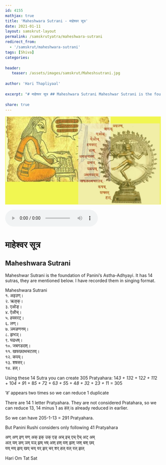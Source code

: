 ```yaml
---
id: 4155    
mathjax: true    
title: 'Maheshwara Sutrani - माहेश्वर सूत्र'    
date: 2021-01-11    
layout: samskrut-layout 
permalink: /samskrutyatra/maheshwara-sutrani
redirect_from: 
  - '/samskrut/maheshwara-sutrani'
tags: [Shiva]    
categories:    
    
header:    
   teaser: /assets/images/samskrut/Maheshsutrani.jpg    
    
author: 'Hari Thapliyaal'    
    
excerpt: "# माहेश्वर सूत्र ## Maheshwara Sutrani Maheshwar Sutrani is the foundation of Panini’s Astha-Adhyayi. It has 14 sutras, they are mentioned below. I have recorded them in singing format. Maheshwara Sutrani १. अइउण्। २. ऋऌक्। ३. एओङ्। ४. ऐऔच्। ५."
    
share: true    
---
```

![](/assets/images/samskrut/Maheshsutrani.jpg)    
    
    
    
<audio controls>
  <source src="https://raw.githubusercontent.com/dasarpai/DAI-mp3/main/dasarpai-mp3/017-MaheshwaraSutrani.mp3" type="audio/mp3">
  Your browser does not support the audio element.
</audio>     
    
# माहेश्वर सूत्र    
## Maheshwara Sutrani    
      
Maheshwar Sutrani is the foundation of Panini’s Astha-Adhyayi. It has 14 sutras, they are mentioned below. I have recorded them in singing format.    
    
Maheshwara Sutrani    
१. अइउण्।    
२. ऋऌक्।    
३. एओङ्।    
४. ऐऔच्।    
५. हयवरट्।    
६. लण्।    
७. ञमङणनम्।    
८. झभञ्।    
९. घढधष्।    
१०. जबगडदश्।    
११. खफछठथचटतव्।    
१२. कपय्।    
१३. शषसर्।    
१४. हल्।    
    
Using these 14 Sutra you can create 305 Pratyahara: 14*3 + 13*2 + 12*2 + 11*2 + 10*4 + 9*1 + 8*5 + 7*2 + 6*3 + 5*5 + 4*8 + 3*2 + 2*3 + 1*1 = 305    
    
    
‘ह’ appears two times so we can reduce 1 duplicate    
    
    
There are 14 1 letter Pratyahara. They are not considered Pratahara, so we can reduce 13, 14 minus 1 as हल् is already reduced in earlier.    
    
    
So we can have 205-1-13 = 291 Pratyahara.    
    
But Panini Rushi considers only following 41 Pratyahara    
    
अण् अण् इण् यण् अक् इक् उक् एङ् अच् इच् एच् ऐच् अट् अम्    
अल् यम् ङम् ञम् यञ् झष् भष् अश् हश् वश् झश् जश् बश् छव्    
यय् मय् झय् खय् चय् यर् झर् चर् शर् हल् वल् रल् झल्    
    
Hari Om Tat Sat    
    
